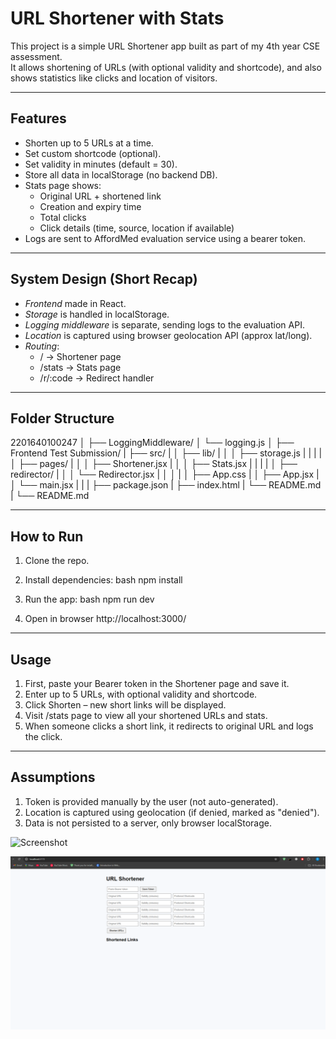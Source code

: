 # URL Shortener with Stats

This project is a simple URL Shortener app built as part of my 4th year CSE assessment.  
It allows shortening of URLs (with optional validity and shortcode), and also shows statistics like clicks and location of visitors.

---

## Features

- Shorten up to 5 URLs at a time.
- Set custom shortcode (optional).
- Set validity in minutes (default = 30).
- Store all data in localStorage (no backend DB).
- Stats page shows:
  - Original URL + shortened link
  - Creation and expiry time
  - Total clicks
  - Click details (time, source, location if available)
- Logs are sent to AffordMed evaluation service using a bearer token.

---

## System Design (Short Recap)

- _Frontend_ made in React.
- _Storage_ is handled in localStorage.
- _Logging middleware_ is separate, sending logs to the evaluation API.
- _Location_ is captured using browser geolocation API (approx lat/long).
- _Routing_:
  - / → Shortener page
  - /stats → Stats page
  - /r/:code → Redirect handler

---

## Folder Structure

2201640100247
│
├── LoggingMiddleware/
│ └── logging.js
│
├── Frontend Test Submission/
| ├── src/
| │ ├── lib/
| │ │ ├── storage.js
| | |
| │ ├── pages/
| │ │ ├── Shortener.jsx
| │ │ ├── Stats.jsx
| | |
| │ ├── redirector/
| │ │ └── Redirector.jsx
| │ │
| │ ├── App.css
| │ ├── App.jsx
| │ └── main.jsx
| |
| ├── package.json
| ├── index.html
| └── README.md
|
└── README.md

---

## How to Run

1. Clone the repo.

2. Install dependencies:
   bash
   npm install

3. Run the app:
   bash
   npm run dev

4. Open in browser
   http://localhost:3000/

---

## Usage

1. First, paste your Bearer token in the Shortener page and save it.
2. Enter up to 5 URLs, with optional validity and shortcode.
3. Click Shorten – new short links will be displayed.
4. Visit /stats page to view all your shortened URLs and stats.
5. When someone clicks a short link, it redirects to original URL and logs the click.

---

## Assumptions

1. Token is provided manually by the user (not auto-generated).
2. Location is captured using geolocation (if denied, marked as "denied").
3. Data is not persisted to a server, only browser localStorage.

![Screenshot](Copy/Screenshot%202025-09-08%20140405.png)

![ScreenShot](<Screenshot 2025-09-09 110624.png>)
